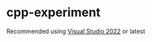 # cpp-experiment

Recommended using [Visual Studio 2022](https://visualstudio.microsoft.com/) or latest